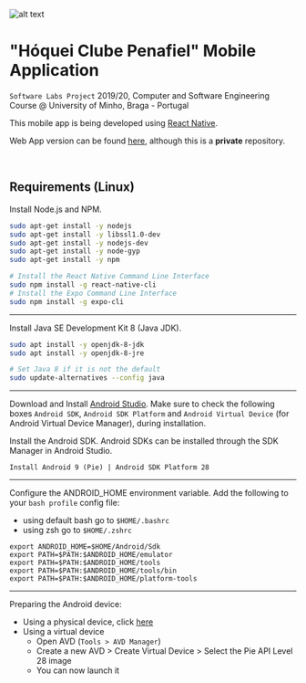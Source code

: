 ![alt text](http://hcpenafiel.pt/assets/images/logo.png "Hóquei Clube Penafiel")

# "Hóquei Clube Penafiel" Mobile Application


`Software Labs Project` 2019/20, Computer and Software Engineering Course @ University of Minho, Braga - Portugal

This mobile app is being developed using [React Native](https://facebook.github.io/react-native/).

Web App version can be found [here](https://github.com/git-antoniosousa/hcp-1), although this is a **private** repository.

<br >

## Requirements (Linux)

Install Node.js and NPM.

```bash
sudo apt-get install -y nodejs
sudo apt-get install -y libssl1.0-dev
sudo apt-get install -y nodejs-dev
sudo apt-get install -y node-gyp
sudo apt-get install -y npm

# Install the React Native Command Line Interface
sudo npm install -g react-native-cli
# Install the Expo Command Line Interface
sudo npm install -g expo-cli
```
___
Install Java SE Development Kit 8 (Java JDK).

```bash
sudo apt install -y openjdk-8-jdk
sudo apt install -y openjdk-8-jre

# Set Java 8 if it is not the default
sudo update-alternatives --config java
```
___
Download and Install [Android Studio](https://developer.android.com/studio/index.html). Make sure to check the following boxes `Android SDK`, `Android SDK Platform` and `Android Virtual Device` (for Android Virtual Device Manager), during installation.

Install the Android SDK. Android SDKs can be installed through the SDK Manager in Android Studio.

```
Install Android 9 (Pie) | Android SDK Platform 28
```
___
Configure the ANDROID_HOME environment variable.
Add the following to your `bash profile` config file:
  * using default bash go to `$HOME/.bashrc`
  * using zsh go to `$HOME/.zshrc`
  
  ```
  export ANDROID_HOME=$HOME/Android/Sdk
  export PATH=$PATH:$ANDROID_HOME/emulator
  export PATH=$PATH:$ANDROID_HOME/tools
  export PATH=$PATH:$ANDROID_HOME/tools/bin
  export PATH=$PATH:$ANDROID_HOME/platform-tools
  ```
___
Preparing the Android device:
  * Using a physical device, click [here](https://facebook.github.io/react-native/docs/running-on-device)
  * Using a virtual device
    * Open AVD (`Tools > AVD Manager`)
    * Create a new AVD > Create Virtual Device > Select the Pie API Level 28 image
    * You can now launch it
